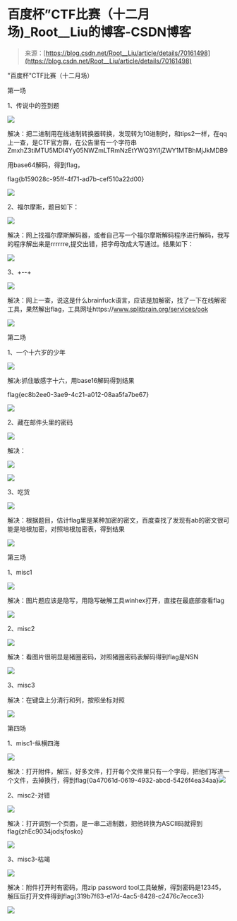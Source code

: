 <!--yml
category: 未分类
date: 2022-04-26 14:44:39
-->

# 百度杯”CTF比赛（十二月场)_Root__Liu的博客-CSDN博客

> 来源：[https://blog.csdn.net/Root__Liu/article/details/70161498](https://blog.csdn.net/Root__Liu/article/details/70161498)

"百度杯"CTF比赛（十二月场）

第一场

1、传说中的签到题

![](img/2f565c031c5e6a63b5de0a5e4539ceb7.png) 

解决：把二进制用在线进制转换器转换，发现转为10进制时，和tips2一样，在qq上一查，是CTF官方群，在公告里有一个字符串ZmxhZ3tiMTU5MDI4Yy05NWZmLTRmNzEtYWQ3Yi1jZWY1MTBhMjJkMDB9 

用base64解码，得到flag，

flag{b159028c-95ff-4f71-ad7b-cef510a22d00}

![](img/5f3002ea2c26b87efe6194cc94a8ece1.png) 

2、福尔摩斯，题目如下： 

![](img/b716defe71a2febd0a86b91f361ebb2f.png) 

解决：网上找福尔摩斯解码器，或者自己写一个福尔摩斯解码程序进行解码，我写的程序解出来是rrrrrre,提交出错，把字母改成大写通过。结果如下： 

![](img/7d50b2fb589ab6e608c167761667cbdd.png) 

3、+--+

![](img/e10bc14d62524cea7501d9114ab288bb.png) 

解决：网上一查，说这是什么brainfuck语言，应该是加解密，找了一下在线解密工具，果然解出flag，工具网址https://www.splitbrain.org/services/ook 

![](img/a6ab3f3a14ecd1cbdd9a6a6fe7cfe8d2.png) 

第二场

1、一个十六岁的少年

![](img/6141f12d98340323a1c32a737008dd42.png) 

解决:抓住敏感字十六，用base16解码得到结果 

flag{ec8b2ee0-3ae9-4c21-a012-08aa5fa7be67}

![](img/7f835e5cdf3f8f20b588ee0e65dab80d.png) 

2、藏在邮件头里的密码

![](img/0980aa4c25267c1a27f89e8d4f9450db.png) 

解决：

![](img/16e1ab6c1ee8f8dc7242db93f5dc825f.png) 

![](img/4924cdcfdf57527dc3ae988bdf9a8741.png) 

3、吃货

![](img/d77afe874bda09cbbb8a2c657331873f.png) 

解决：根据题目，估计flag里是某种加密的密文，百度查找了发现有ab的密文很可能是培根加密，对照培根加密表，得到结果

![](img/4fabf34af13b9e5f2ce1cc5a90c23707.png) 

第三场

1、misc1

![](img/d0d6ac18ced0774ef70cc0a02e1837d4.png) 

解决：图片题应该是隐写，用隐写破解工具winhex打开，直接在最底部查看flag

![](img/efde2acc2086467c91f16a1fe169cb0d.png) 

2、misc2

![](img/1f87c12cb1e533e0883f61383ad2c030.png) 

解决：看图片很明显是猪圈密码，对照猪圈密码表解码得到flag是NSN 

![](img/3eef17aca534f5ae145db8e54291696b.png) 

3、misc3

解决：在键盘上分清行和列，按照坐标对照

![](img/7f9f98d6444b5de2fe1406457971be2b.png) 

第四场

1、misc1-纵横四海

![](img/4fdd6ff37a80e04f4f1e348c4390e30d.png) 

解决：打开附件，解压，好多文件，打开每个文件里只有一个字母，把他们写进一个文件，去掉换行，得到flag{0a47061d-0619-4932-abcd-5426f4ea34aa}![](img/6c58df474471bed2765b38186de7ce65.png) 

2、misc2-对错

![](img/e4cf78e8e58302a11e33b7f5886f0393.png) 

解决：打开调到一个页面，是一串二进制数，把他转换为ASCII码就得到flag{zhEc9034jodsjfosko} 

![](img/c3a1e8788ea7cb2d3fb24057b9de2611.png) 

3、misc3-枯竭

![](img/249fe9d216588fc47a3b4cd23bd0de5b.png) 

解决：附件打开时有密码，用zip password tool工具破解，得到密码是12345，解压后打开文件得到flag{319b7f63-e17d-4ac5-8428-c2476c7ecce3} 

![](img/a5127e60bcaeaff24b2544948cd1e0c9.png)